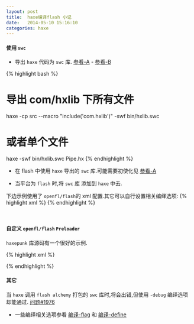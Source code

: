 ```yaml
---
layout: post
title:  haxe编译flash 小记
date:   2014-05-10 15:16:10
categories: haxe
---
```


#### 使用 `swc`

 * 导出 `haxe` 代码为 `swc` 库. [参看-A] - [参看-B]

{% highlight bash %}
# 导出 com/hxlib 下所有文件
haxe -cp src --macro "include('com.hxlib')" -swf bin/hxlib.swc

# 或者单个文件
haxe -swf bin/hxlib.swc Pipe.hx
{% endhighlight %}

 
 * 在 flash 中使用 `haxe` 导出的 `swc` 库.可能需要初使化见 [参看-A]
	
 * 当平台为 `flash` 时,将 `swc` 库 添加到 `haxe` 中去.
 
 下边示例使用了 `openfl/flash`的 xml 配置.其它可以自行设置相关编绎选项:
{% highlight xml %}
<haxeflag name="-swf-lib" value="pathto/libname.swc" if="flash" />
{% endhighlight %}

[参看-A]:https://github.com/jcward/HaxeSWCExample
[参看-B]:http://haxe.org/manual/swc?lang=cn

<!-- more -->
<br />

#### 自定义 `openfl/flash` `Preloader`
`haxepunk` 库源码有一个很好的示例.

{% highlight xml %}
<app preloader="MyPreloader" />
<!-- 源码中必须能查找得到MyPreloader这个类,也可以指定包名如: -->
<app preloader="com.myname.Preloader" />
{% endhighlight %}

<br />

#### 其它

 当 `haxe` 调用 `flash alchemy` 打包的 `swc` 库时,将会出错,但使用 `-debug` 编绎选项却能通过. [问题#1976](https://github.com/HaxeFoundation/haxe/issues/1976)

 * 一些编绎相关选项参看 [编译-flag](http://haxe.org/doc/compiler) 和 [编译-define](http://haxe.org/manual/tips_and_tricks)



